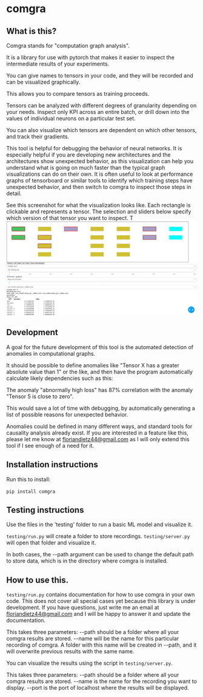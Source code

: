 # comgra

## What is this?

Comgra stands for "computation graph analysis".

It is a library for use with pytorch that makes it easier to inspect the intermediate results of your experiments.

You can give names to tensors in your code, and they will be recorded and can be visualized graphically.

This allows you to compare tensors as training proceeds.

Tensors can be analyzed with different degrees of granularity depending on your needs. Inspect only KPI across an entire batch, or drill down into the values of individual neurons on a particular test set.

You can also visualize which tensors are dependent on which other tensors, and track their gradients.

This tool is helpful for debugging the behavior of neural networks. It is especially helpful if you are developing new architectures and the architectures show unexpected behavior, as this visualization can help you understand what is going on much faster than the typical graph visualizations can do on their own. It is often useful to look at performance graphs of tensorboard or similar tools to identify which training steps have unexpected behavior, and then switch to comgra to inspect those steps in detail.

See this screenshot for what the visualization looks like. Each rectangle is clickable and represents a tensor. The selection and sliders below specify which version of that tensor you want to inspect.
T
![Example screenshot of comgra](comgra_screenshot.png?raw=true "Example screenshot of comgra")


## Development


A goal for the future development of this tool is the automated detection of anomalies in computational graphs.

It should be possible to define anomalies like "Tensor X has a greater absolute value than 1" or the like, and then have the program automatically calculate likely dependencies such as this:

The anomaly "abnormally high loss" has 87% correlation with the anomaly "Tensor 5 is close to zero".

This would save a lot of time with debugging, by automatically generating a list of possible reasons for unexpected behavior.

Anomalies could be defined in many different ways, and standard tools for causality analysis already exist. If you are interested in a feature like this, please let me know at floriandietz44@gmail.com as I will only extend this tool if I see enough of a need for it.


## Installation instructions

Run this to install:

`pip install comgra`

## Testing instructions

Use the files in the 'testing' folder to run a basic ML model and visualize it.

`testing/run.py` will create a folder to store recordings.
`testing/server.py` will open that folder and visualize it.

In both cases, the --path argument can be used to change the default path to store data, which is in the directory where comgra is installed.

## How to use this.

`testing/run.py` contains documentation for how to use comgra in your own code. This does not cover all special cases yet because this library is under development. If you have questions, just write me an email at floriandietz44@gmail.com and I will be happy to answer it and update the documentation.

This takes three parameters:
--path should be a folder where all your comgra results are stored.
--name will be the name for this particular recording of comgra. A folder with this name will be created in --path, and it will overwrite previous results with the same name.

You can visualize the results using the script in `testing/server.py`.

This takes three parameters:
--path should be a folder where all your comgra results are stored.
--name is the name for the recording you want to display.
--port is the port of localhost where the results will be displayed.
